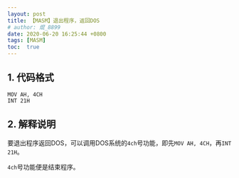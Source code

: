 ```yaml
---
layout: post
title: 【MASM】退出程序，返回DOS
# author: 焜_8899
date: 2020-06-20 16:25:44 +0800
tags: [MASM]
toc:  true
---
```


## 1. 代码格式

```
MOV AH, 4CH
INT 21H
```

## 2. 解释说明

要退出程序返回DOS，可以调用DOS系统的`4ch`号功能，即先`MOV AH, 4CH`，再`INT 21H`。

`4ch`号功能便是结束程序。
